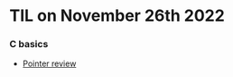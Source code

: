 # **TIL on November 26th 2022**
### C basics
- [Pointer review](../../../Languages/C/modoocode/vol-02-11-27-2022.md)